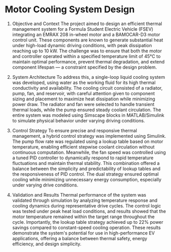 # Motor Cooling System Design
1. Objective and Context
The project aimed to design an efficient thermal management system for a Formula Student Electric Vehicle (FSEV) integrating an EMRAX 208 in-wheel motor and a BAMOCAR-D3 motor control unit. These components are known to generate substantial heat under high-load dynamic driving conditions, with peak dissipation reaching up to 10 kW. The challenge was to ensure that both the motor and controller operated within a specified temperature limit of 45°C to maintain optimal performance, prevent thermal degradation, and extend component lifespan — a constraint specified by the design problem.

2. System Architecture
To address this, a single-loop liquid cooling system was developed, using water as the working fluid for its high thermal conductivity and availability. The cooling circuit consisted of a radiator, pump, fan, and reservoir, with careful attention given to component sizing and placement to maximize heat dissipation while minimizing power draw. The radiator and fan were selected to handle transient thermal loads, while the pump ensured steady coolant circulation. The entire system was modeled using Simscape blocks in MATLAB/Simulink to simulate physical behavior under varying driving conditions.

3. Control Strategy
To ensure precise and responsive thermal management, a hybrid control strategy was implemented using Simulink. The pump flow rate was regulated using a lookup table based on motor temperature, enabling efficient stepwise coolant circulation without continuous computation. Meanwhile, the fan speed was controlled using a tuned PID controller to dynamically respond to rapid temperature fluctuations and maintain thermal stability. This combination offered a balance between the simplicity and predictability of lookup tables and the responsiveness of PID control. The dual strategy ensured optimal cooling while minimizing unnecessary energy consumption, especially under varying drive conditions.

4. Validation and Results
Thermal performance of the system was validated through simulation by analyzing temperature response and cooling dynamics during representative drive cycles. The control logic was tested under peak heat load conditions, and results showed that the motor temperature remained within the target range throughout the cycle. Importantly, the lookup table strategy achieved up to 22% power savings compared to constant-speed cooling operation. These results demonstrate the system's potential for use in high-performance EV applications, offering a balance between thermal safety, energy efficiency, and design simplicity.
